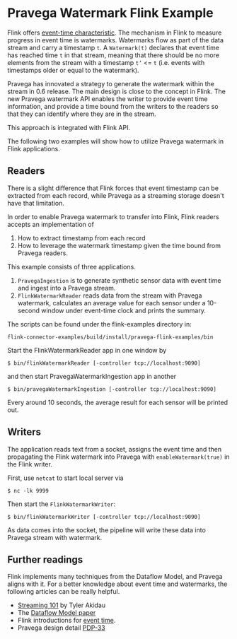 # Pravega Watermark Flink Example 

Flink offers [event-time characteristic](https://ci.apache.org/projects/flink/flink-docs-stable/dev/event_time.html).
The mechanism in Flink to measure progress in event time is watermarks.
Watermarks flow as part of the data stream and carry a timestamp `t`.
A `Watermark(t)` declares that event time has reached time `t` in that stream, meaning that there should be no more elements from the stream with a timestamp `t’` <= `t` 
(i.e. events with timestamps older or equal to the watermark).

Pravega has innovated a strategy to generate the watermark within the stream in 0.6 release.
The main design is close to the concept in Flink.
The new Pravega watermark API enables the writer to provide event time information, and provide a time bound from the writers to the readers so that they can identify where they are in the stream.

This approach is integrated with Flink API.

The following two examples will show how to utilize Pravega watermark in Flink applications.

## Readers

There is a slight difference that Flink forces that event timestamp can be extracted from each record, while Pravega as a streaming storage doesn't have that limitation.

In order to enable Pravega watermark to transfer into Flink, Flink readers accepts an implementation of
1. How to extract timestamp from each record
2. How to leverage the watermark timestamp given the time bound from Pravega readers.

This example consists of three applications.
1. `PravegaIngestion` is to generate synthetic sensor data with event time and ingest into a Pravega stream.
2. `FlinkWatermarkReader` reads data from the stream with Pravega watermark, calculates an average value for each sensor under a 10-second window under event-time clock and prints the summary.

The scripts can be found under the flink-examples directory in:
```
flink-connector-examples/build/install/pravega-flink-examples/bin
```

Start the FlinkWatermarkReader app in one window by
```
$ bin/flinkWatermarkReader [-controller tcp://localhost:9090]
```

and then start PravegaWatermarkIngestion app in another
```
$ bin/pravegaWatermarkIngestion [-controller tcp://localhost:9090]
```

Every around 10 seconds, the average result for each sensor will be printed out.

## Writers

The application reads text from a socket, assigns the event time and then propagating the Flink watermark into Pravega with `enableWatermark(true)` in the Flink writer.

First, use `netcat` to start local server via
```
$ nc -lk 9999
```

Then start the `FlinkWatermarkWriter`:
```
$ bin/flinkWatermarkWriter [-controller tcp://localhost:9090]
```

As data comes into the socket, the pipeline will write these data into Pravega stream with watermark.

## Further readings
Flink implements many techniques from the Dataflow Model, and Pravega aligns with it.
For a better knowledge about event time and watermarks, the following articles can be really helpful.

- [Streaming 101](https://www.oreilly.com/ideas/the-world-beyond-batch-streaming-101) by Tyler Akidau
- The [Dataflow Model paper](https://research.google.com/pubs/archive/43864.pdf)
- Flink introductions for [event time](https://ci.apache.org/projects/flink/flink-docs-stable/dev/event_time.html).
- Pravega design detail [PDP-33](https://github.com/pravega/pravega/wiki/PDP-33:-Watermarking)